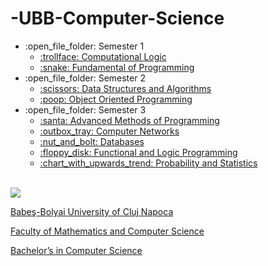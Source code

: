 # -UBB-Computer-Science
<ul>
  <li>:open_file_folder: Semester 1
    <ul>
      <li>
        <a href="https://github.com/PeluzaVerde/Computational-Logic"> 
          :trollface:  Computational Logic 
        </a>
      </li>
      <li>
        <a href="https://github.com/PeluzaVerde/Fundamentele-Programarii"> 
          :snake:  Fundamental of Programming 
        </a>
      </li>
    </ul>
  </li>
  <li>:open_file_folder: Semester 2
    <ul>
      <li>
        <a href="https://github.com/PeluzaVerde/Data-Structures-and-Algorithms"> 
          :scissors:  Data Structures and Algorithms 
        </a>
      </li>
      <li>
        <a href="https://github.com/PeluzaVerde/Object-Oriented-Programming"> 
          :poop:  Object Oriented Programming 
        </a>
      </li>
    </ul>
  </li>
  <li>:open_file_folder: Semester 3
    <ul>
      <li>
        <a href="https://github.com/PeluzaVerde/Advanced-Methods-of-Programming"> 
          :santa:  Advanced Methods of Programming 
        </a>
      </li>
      <li>
        <a href="https://github.com/PeluzaVerde/Computer-Networks"> 
          :outbox_tray:  Computer Networks 
        </a>
      </li>
      <li>
        <a href="https://github.com/PeluzaVerde/Databases"> 
          :nut_and_bolt:  Databases 
        </a>
      </li>
      <li>
        <a href="https://github.com/PeluzaVerde/Functional-and-Logic-Programming"> 
          :floppy_disk:  Functional and Logic Programming 
        </a>
      </li>
      <li>
        <a href="hhttps://github.com/PeluzaVerde/Probability-and-Statistics"> 
          :chart_with_upwards_trend:  Probability and Statistics
        </a>
      </li>
    </ul>
  </li>
  </li>
</ul>

<br>
<img src="http://www.chem.ubbcluj.ro/romana/conferinte/MEEMB/archive/pictures/ubb.gif" />
<a href="http://www.cs.ubbcluj.ro">
<p> Babeş-Bolyai University of Cluj Napoca </p>
<p> Faculty of Mathematics and Computer Science </p>
<p> Bachelor’s in Computer Science </p>
</a>
<br>
